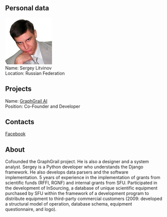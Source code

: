 ## Personal data
![ photo](photo/sergey_litvinov.jpg)  
Name: Sergey Litvinov    
Location: Russian Federation
## Projects 
Name: [GraphGrail AI](../projects/graphgrail.md)  
Position: Co-Founder and Developer 
## Contacts
[Facebook](https://www.facebook.com/Litvinov.Serge?fref=ts)  
## About
Cofounded the GraphGrail project. He is also a designer and a system analyst. Sergey is a Python developer who understands the Django framework. He also develops data parsers and the software implementation.
5 years of experience in the implementation of grants from scientific funds (RFFI, RGNF) and internal grants from SFU. Participated in the development of InSourcing, a database of unique scientific equipment purchased by SFU within the framework of a development program to distribute equipment to third-party commercial customers (2009: developed a structural model of operation, database schema, equipment questionnaire, and logo).
